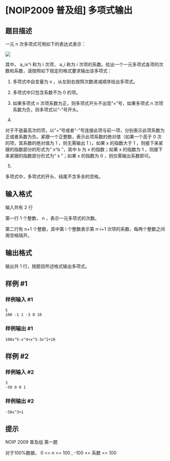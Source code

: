 # [NOIP2009 普及组] 多项式输出

## 题目描述

一元 n 次多项式可用如下的表达式表示：

 ![](https://cdn.luogu.com.cn/upload/pic/26.png) 

其中， a_ix^i 称为 i 次项， a_i  称为 i 次项的系数。给出一个一元多项式各项的次数和系数，请按照如下规定的格式要求输出该多项式：

1. 多项式中自变量为  x ，从左到右按照次数递减顺序给出多项式。

2. 多项式中只包含系数不为 0 的项。

3. 如果多项式 n 次项系数为正，则多项式开头不出现“+”号，如果多项式 n 次项系数为负，则多项式以“-”号开头。

4.
对于不是最高次的项，以“+”号或者“-”号连接此项与前一项，分别表示此项系数为正或者系数为负。紧跟一个正整数，表示此项系数的绝对值（如果一个高于 0 次的项，其系数的绝对值为 1 ，则无需输出  1 ）。如果 x 的指数大于 1 ，则接下来紧跟的指数部分的形式为“ x^b ”，其中  b  为  x  的指数；如果  x 的指数为  1 ，则接下来紧跟的指数部分形式为“ x ”；如果  x  的指数为  0 ，则仅需输出系数即可。

5.
多项式中，多项式的开头、结尾不含多余的空格。

## 输入格式

输入共有  2  行

第一行  1  个整数， n ，表示一元多项式的次数。

第二行有  n+1  个整数，其中第  i  个整数表示第  n-i+1  次项的系数，每两个整数之间用空格隔开。

## 输出格式

输出共  1  行，按题目所述格式输出多项式。

## 样例 #1

### 样例输入 #1

```
5 
100 -1 1 -3 0 10
```

### 样例输出 #1

```
100x^5-x^4+x^3-3x^2+10
```

## 样例 #2

### 样例输入 #2

```
3 
-50 0 0 1
```

### 样例输出 #2

```
-50x^3+1
```

## 提示

NOIP 2009 普及组 第一题

对于100%数据， 0  <= n  <= 100 , -100  <=  系数   <= 100 